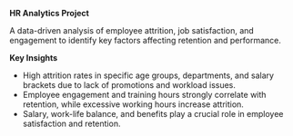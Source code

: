 **HR Analytics Project**  

A data-driven analysis of employee attrition, job satisfaction, and engagement to identify key factors affecting retention and performance.  

**Key Insights** 
- High attrition rates in specific age groups, departments, and salary brackets due to lack of promotions and workload issues.  
- Employee engagement and training hours strongly correlate with retention, while excessive working hours increase attrition.  
- Salary, work-life balance, and benefits play a crucial role in employee satisfaction and retention.  

